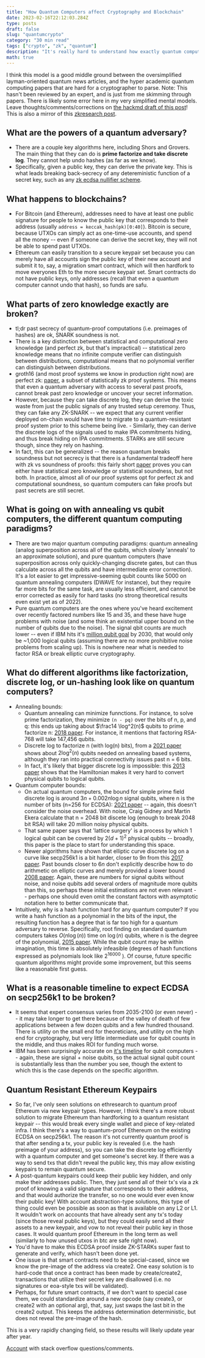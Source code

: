 ```yaml
---
title: "How Quantum Computers affect Cryptography and Blockchain"
date: 2023-02-16T22:12:03.284Z
type: posts
draft: false
slug: "quantumcrypto"
category: "30 min read"
tags: ["crypto", "zk", "quantum"]
description: "It's really hard to understand how exactly quantum computing affects cryptography, what that timeline is, and how to think about it from a cryptographers perspective. This post hopes to give a mathematically-inclined middle ground of understanding."
math: true
---
```


I think this model is a good middle ground between the oversimplified layman-oriented quantum news articles, and the hyper academic quantum computing papers that are hard for a cryptographer to parse.
Note: This hasn't been reviewed by an expert, and is just from me skimming through papers. There is likely some error here in my very simplified mental models. Leave thoughts/comments/corrections on [the hackmd draft of this post](https://hackmd.io/vXWmu5QsSOGVSz9N03LXuQ)! This is also a mirror of this [zkresearch post](https://zkresear.ch/t/how-quantum-computers-affect-zk-and-blockchains-how-to-quantum-proof-ethereum/59).

## What are the powers of a quantum adversary?

- There are a couple key algorithms here, including Shors and Grovers. The main thing that they can do is **prime factorize and take discrete log**. They cannot help undo hashes (as far as we know).
- Specifically, given a public key, they can derive the private key. This is what leads breaking back-secrecy of any detereministic function of a secret key, such as any [zk ecdsa nullifier scheme](https://blog.aayushg.com/posts/nullifier).

## What happens to blockchains?

- For Bitcoin (and Ethereum), addresses need to have at least one public signature for people to know the public key that corresponds to their address (usually `address = keccak_hash(pk)[0:40]`). Bitcoin is secure, because UTXOs can simply act as one-time-use accounts, and spend all the money -- even if someone can derive the secret key, they will not be able to spend past UTXOs.
- Ethereum can easily transition to a secure keypair set because you can merely have all accounts sign the public key of their new account and submit it to, say, a migration smart contract, which will then hardfork to move everyones Eth to the more secure keypair set. Smart contracts do not have public keys, only addresses (recall that even a quantum computer cannot undo that hash), so funds are safu.

## What parts of zero knowledge exactly are broken?

- tl;dr past secrecy of quantum-proof computations (i.e. preimages of hashes) are ok, SNARK soundness is not.
- There is a key distinction between statistical and computational zero knowledge (and perfect zk, but that's impractical) -- statistical zero knowledge means that no infinite compute verifier can distinguish between distributions, computational means that no polynomial verifier can distinguish between distributions.
- groth16 (and most proof systems we know in production right now) are perfect zk: [paper](https://eprint.iacr.org/2016/260.pdf), a subset of statistically zk proof systems. This means that even a quantum adversary with access to several past proofs, cannot break past zero knowledge or uncover your secret information.
- However, because they can take discrete log, they can derive the toxic waste from just the public signals of any trusted setup ceremony. Thus, they can fake any ZK-SNARK -- we expect that any current verifier deployed on-chain would have time to migrate to a quantum-resistant proof system prior to this scheme being live. - Similarly, they can derive the discrete logs of the signals used to make IPA commitments hiding, and thus break hiding on IPA commitments. STARKs are still secure though, since they rely on hashing.
- In fact, this can be generalized -- the reason quantum breaks soundness but not secrecy is that there is a fundamental tradeoff here with zk vs soundness of proofs: this fairly short [paper](https://www.cs.cmu.edu/~goyal/ConSZK.pdf) proves you can either have statistical zero knowledge or statistical soundness, but not both. In practice, almost all of our proof systems opt for perfect zk and computational soundness, so quantum computers can fake proofs but past secrets are still secret.

## What is going on with annealing vs qubit computers, the different quantum computing paradigms?

- There are two major quantum computing paradigms: quantum annealing (analog superposition across all of the qubits, which slowly 'anneals' to an approximate solution), and pure quantum computers (have superposition across only quickly-changing discrete gates, but can thus calculate across all the qubits and have intermediate error correction). It's a lot easier to get impressive-seeming qubit counts like 5000 on quantum annealing computers (DWAVE for instance), but they require far more bits for the same task, are usually less efficient, and cannot be error corrected as easily for hard tasks (no strong theoretical results even exist yet as of 2022).
- Pure quantum computers are the ones where you've heard excitement over recently factored numbers like 15 and 35, and these have huge problems with noise (and some think an existential upper bound on the number of qubits due to the noise). The signal qbit counts are much lower -- even if IBM hits it's [million qubit goal](https://fortune.com/2020/09/15/ibm-quantum-computer-1-million-qubits-by-2030/) by 2030, that would only be ~1,000 logical qubits (assuming there are no more prohibitive noise problems from scaling up). This is nowhere near what is needed to factor RSA or break elliptic curve cryptography.

## What do different algorithms like factorization, discrete log, or un-hashing look like on quantum computers?

- Annealing bounds:
  - Quantum annealing can minimize funnctions. For instance, to solve prime factorization, they minimize `(n - pq)` over the bits of n, p, and q: this ends up taking about $\frac14 \log^2(n)$ qubits to prime factorize n: [2018 paper](https://arxiv.org/pdf/1804.02733v1.pdf). For instance, it mentions that factoring RSA-768 will take 147,456 qubits.
  - Discrete log to factorize n (with log(n) bits), from a [2021 paper](https://link.springer.com/chapter/10.1007/978-3-030-89432-0_8) shows about $2\log^2(n)$ qubits needed on annealing based systems, although they ran into practical connectivity issues past n = 6 bits.
  - In fact, it's likely that bigger discrete log is impossible: this [2013 paper](https://arxiv.org/pdf/1307.5893.pdf) shows that the Hamiltonian makes it very hard to convert physical qubits to logical qubits.
- Quantum computer bounds:
  - On actual quantum computers, the bound for simple prime field discrete log is around $3n + 0.002n \log n$ signal qubits, where n is the number of bits (n=256 for ECDSA): [2021 paper](https://arxiv.org/pdf/1905.09749.pdf) -- again, this doesn't consider the noise overhead. With noise, Craig Gidney and Martin Ekera calculate that n = 2048 bit discete log (enough to break 2048 bit RSA) will take 20 million noisy physical qubits.
  - That same paper says that 'lattice surgery' is a process by which 1 logical qubit can be covered by $2(d+1)^2$ physical qubits -- broadly, this paper is the place to start for understanding this space.
  - Newer algorithms have shown that elliptic curve discrete log on a curve like secp256k1 is a bit harder, closer to $9n$ from this [2017 paper](https://eprint.iacr.org/2017/598). Past bounds closer to $6n$ don't explicitly describe how to do arithmetic on elliptic curves and merely provided a lower bound [2008 paper](https://arxiv.org/pdf/quant-ph/0301141.pdf). Again, these are numbers for signal qubits without noise, and noise qubits add several orders of magnitude more qubits than this, so perhaps these initial estimations are not even relevant -- perhaps one should even omit the constant factors with asymptotic notation here to better communicate that.
- Intuitively, why is a hash function hard for any quantum computer? If you write a hash function as a polynomial in the bits of the input, the resulting function has a degree that is far too high for a quantum adversary to reverse. Specifically, root finding on standard quantum computers takes $O(n \log(n))$ time on $\log (n)$ qubits, where n is the degree of the polynomial, [2015 paper](https://arxiv.org/pdf/1510.04452.pdf). While the qubit count may be within imagination, this time is absolutely infeasible (degrees of hash functions expressed as polynomials look like $2^{16000}$ ). Of course, future specific quantum algorithms might provide some improvement, but this seems like a reasonable first guess.

<!-- ## Is there promising research that would massively improve these estimates in the next n years?
- Unclear. There is work that tries to measure the qubit as it is collapsing, there is always work on better and smaller algorithms, and IBM is constantly pumping out interesting improvements. -->

## What is a reasonable timeline to expect ECDSA on secp256k1 to be broken?

- It seems that expert consensus varies from 2035-2100 (or even never) -- it may take longer to get there because of the valley of death of few applications between a few dozen qubits and a few hundred thousand. There is utility on the small end for theoreticians, and utility on the high end for cryptography, but very little intermediate use for qubit counts in the middle, and thus makes ROI for funding much worse.
- IBM has been surprisingly accurate on [it's timeline](https://research.ibm.com/blog/ibm-quantum-roadmap-2025) for qubit computers -- again, these are signal + noise qubits, so the actual signal qubit count is substantially less than the number you see, though the extent to which this is the case depends on the specific algorithm.

## Quantum Resistant Ethereum Keypairs

- So far, I've only seen solutions on ethresearch to quantum proof Ethereum via new keypair types. However, I think there's a more robust solution to migrate Ethereum than hardforking to a quantum resistant keypair -- this would break every single wallet and piece of key-related infra. I think there's a way to quantum-proof Ethereum on the existing ECDSA on secp256k1. The reason it's not currently quantum proof is that after sending a tx, your public key is revealed (i.e. the hash preimage of your address), so you can take the discrete log efficiently with a quantum computer and get someone's secret key. If there was a way to send txs that didn't reveal the public key, this may allow existing keypairs to remain quantum secure.
- A post-quantum keypairs could keep their public key hidden, and only make their addresses public. Then, they just send all of their tx's via a zk proof of knowing a valid signature that corresponds to their address, and that would authorize the transfer, so no one would ever even know their public key! With account abstraction-type solutions, this type of thing could even be possible as soon as that is available on any L2 or L1. It wouldn't work on accounts that have already sent any tx's today (since those reveal public keys), but they could easily send all their assets to a new keypair, and vow to not reveal their public key in those cases. It would quantum proof Ethereum in the long term as well (similarly to how unused utxos in btc are safe right now).
- You'd have to make this ECDSA proof inside ZK-STARKs super fast to generate and verify, which hasn't been done yet.
- One issue is that smart contracts need to be special-cased, since we know the pre-image of the address via create2. One easy solution is to hard-code that once a contract has been made by create/create2, transactions that utilize their secret key are disallowed (i.e. no signatures or eoa-style txs will be validated).
- Perhaps, for future smart contracts, if we don't want to special case them, we could standardize around a new opcode (say create3, or create2 with an optional arg), that, say, just swaps the last bit in the create2 output. This keeps the address determination deterministic, but does not reveal the pre-image of the hash.

This is a very rapidly changing field, so these results will likely update year after year.

[Account](https://crypto.stackexchange.com/users/101665/john-targaryen?tab=activity) with stack overflow questions/comments.
